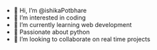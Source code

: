 - 👋 Hi, I’m @ishikaPotbhare
- 👀 I’m interested in coding
- 🌱 I’m currently learning web development
- 🌱 Passionate about python
- 💞️ I’m looking to collaborate on real time projects

<!---
ishikaPotbhare/ishikaPotbhare is a ✨ special ✨ repository because its `README.md` (this file) appears on your GitHub profile.
You can click the Preview link to take a look at your changes.
--->
